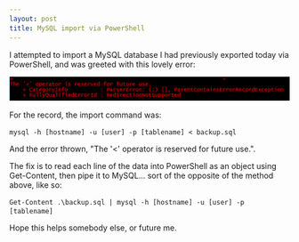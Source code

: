 ```yaml
---
layout: post
title: MySQL import via PowerShell
---
```


I attempted to import a MySQL database I had previously exported today via PowerShell, and was greeted with this lovely error:

![](https://raw.githubusercontent.com/daveyb/daveyb.github.io/master/images/mysql-ps-1.PNG)

For the record, the import command was:

```
mysql -h [hostname] -u [user] -p [tablename] < backup.sql
```

And the error thrown, "The '<' operator is reserved for future use.".

The fix is to read each line of the data into PowerShell as an object using Get-Content, then pipe it to MySQL... sort of the opposite of the method above, like so:

```
Get-Content .\backup.sql | mysql -h [hostname] -u [user] -p [tablename]
```

Hope this helps somebody else, or future me.
